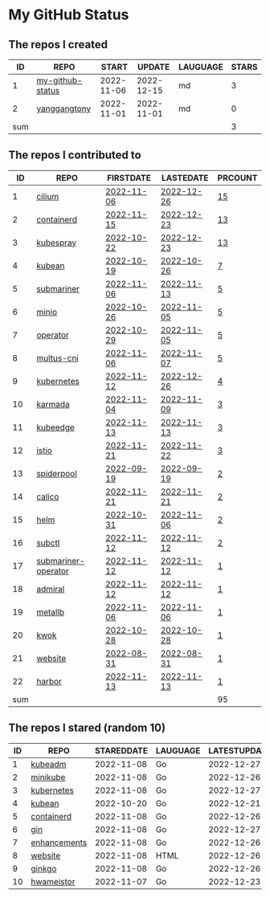 # My GitHub Status

<!--START_SECTION:my_github-->
## The repos I created
| ID  |                                 REPO                                 |   START    |   UPDATE   | LAUGUAGE | STARS |
|-----|----------------------------------------------------------------------|------------|------------|----------|-------|
|   1 | [my-github-status](https://github.com/yanggangtony/my-github-status) | 2022-11-06 | 2022-12-15 | md       |     3 |
|   2 | [yanggangtony](https://github.com/yanggangtony/yanggangtony)         | 2022-11-01 | 2022-11-01 | md       |     0 |
| sum |                                                                      |            |            |          |     3 |

## The repos I contributed to
| ID  |                                    REPO                                     |                                  FIRSTDATE                                   |                                  LASTEDATE                                   |                                             PRCOUNT                                             |
|-----|-----------------------------------------------------------------------------|------------------------------------------------------------------------------|------------------------------------------------------------------------------|-------------------------------------------------------------------------------------------------|
|   1 | [cilium](https://github.com/cilium/cilium)                                  | [2022-11-06](https://github.com/cilium/cilium/pull/22016)                    | [2022-12-26](https://github.com/cilium/cilium/pull/22874)                    | [15](https://github.com/cilium/cilium/pulls?q=is%3Apr+author%3Ayanggangtony)                    |
|   2 | [containerd](https://github.com/containerd/containerd)                      | [2022-11-15](https://github.com/containerd/containerd/pull/7670)             | [2022-12-23](https://github.com/containerd/containerd/pull/7862)             | [13](https://github.com/containerd/containerd/pulls?q=is%3Apr+author%3Ayanggangtony)            |
|   3 | [kubespray](https://github.com/kubernetes-sigs/kubespray)                   | [2022-10-22](https://github.com/kubernetes-sigs/kubespray/pull/9421)         | [2022-12-23](https://github.com/kubernetes-sigs/kubespray/pull/9607)         | [13](https://github.com/kubernetes-sigs/kubespray/pulls?q=is%3Apr+author%3Ayanggangtony)        |
|   4 | [kubean](https://github.com/kubean-io/kubean)                               | [2022-10-19](https://github.com/kubean-io/kubean/pull/217)                   | [2022-10-26](https://github.com/kubean-io/kubean/pull/247)                   | [7](https://github.com/kubean-io/kubean/pulls?q=is%3Apr+author%3Ayanggangtony)                  |
|   5 | [submariner](https://github.com/submariner-io/submariner)                   | [2022-11-06](https://github.com/submariner-io/submariner/pull/2103)          | [2022-11-13](https://github.com/submariner-io/submariner/pull/2122)          | [5](https://github.com/submariner-io/submariner/pulls?q=is%3Apr+author%3Ayanggangtony)          |
|   6 | [minio](https://github.com/minio/minio)                                     | [2022-10-26](https://github.com/minio/minio/pull/15949)                      | [2022-11-05](https://github.com/minio/minio/pull/16011)                      | [5](https://github.com/minio/minio/pulls?q=is%3Apr+author%3Ayanggangtony)                       |
|   7 | [operator](https://github.com/minio/operator)                               | [2022-10-29](https://github.com/minio/operator/pull/1329)                    | [2022-11-05](https://github.com/minio/operator/pull/1338)                    | [5](https://github.com/minio/operator/pulls?q=is%3Apr+author%3Ayanggangtony)                    |
|   8 | [multus-cni](https://github.com/k8snetworkplumbingwg/multus-cni)            | [2022-11-06](https://github.com/k8snetworkplumbingwg/multus-cni/pull/952)    | [2022-11-07](https://github.com/k8snetworkplumbingwg/multus-cni/pull/955)    | [5](https://github.com/k8snetworkplumbingwg/multus-cni/pulls?q=is%3Apr+author%3Ayanggangtony)   |
|   9 | [kubernetes](https://github.com/kubernetes/kubernetes)                      | [2022-11-12](https://github.com/kubernetes/kubernetes/pull/113868)           | [2022-12-26](https://github.com/kubernetes/kubernetes/pull/114694)           | [4](https://github.com/kubernetes/kubernetes/pulls?q=is%3Apr+author%3Ayanggangtony)             |
|  10 | [karmada](https://github.com/karmada-io/karmada)                            | [2022-11-04](https://github.com/karmada-io/karmada/pull/2747)                | [2022-11-09](https://github.com/karmada-io/karmada/pull/2763)                | [3](https://github.com/karmada-io/karmada/pulls?q=is%3Apr+author%3Ayanggangtony)                |
|  11 | [kubeedge](https://github.com/kubeedge/kubeedge)                            | [2022-11-13](https://github.com/kubeedge/kubeedge/pull/4406)                 | [2022-11-13](https://github.com/kubeedge/kubeedge/pull/4406)                 | [3](https://github.com/kubeedge/kubeedge/pulls?q=is%3Apr+author%3Ayanggangtony)                 |
|  12 | [istio](https://github.com/istio/istio)                                     | [2022-11-21](https://github.com/istio/istio/pull/42084)                      | [2022-11-22](https://github.com/istio/istio/pull/42103)                      | [3](https://github.com/istio/istio/pulls?q=is%3Apr+author%3Ayanggangtony)                       |
|  13 | [spiderpool](https://github.com/spidernet-io/spiderpool)                    | [2022-09-19](https://github.com/spidernet-io/spiderpool/pull/735)            | [2022-09-19](https://github.com/spidernet-io/spiderpool/pull/735)            | [2](https://github.com/spidernet-io/spiderpool/pulls?q=is%3Apr+author%3Ayanggangtony)           |
|  14 | [calico](https://github.com/projectcalico/calico)                           | [2022-11-21](https://github.com/projectcalico/calico/pull/7014)              | [2022-11-21](https://github.com/projectcalico/calico/pull/7014)              | [2](https://github.com/projectcalico/calico/pulls?q=is%3Apr+author%3Ayanggangtony)              |
|  15 | [helm](https://github.com/helm/helm)                                        | [2022-10-31](https://github.com/helm/helm/pull/11489)                        | [2022-11-06](https://github.com/helm/helm/pull/11514)                        | [2](https://github.com/helm/helm/pulls?q=is%3Apr+author%3Ayanggangtony)                         |
|  16 | [subctl](https://github.com/submariner-io/subctl)                           | [2022-11-12](https://github.com/submariner-io/subctl/pull/376)               | [2022-11-12](https://github.com/submariner-io/subctl/pull/376)               | [2](https://github.com/submariner-io/subctl/pulls?q=is%3Apr+author%3Ayanggangtony)              |
|  17 | [submariner-operator](https://github.com/submariner-io/submariner-operator) | [2022-11-12](https://github.com/submariner-io/submariner-operator/pull/2340) | [2022-11-12](https://github.com/submariner-io/submariner-operator/pull/2340) | [1](https://github.com/submariner-io/submariner-operator/pulls?q=is%3Apr+author%3Ayanggangtony) |
|  18 | [admiral](https://github.com/submariner-io/admiral)                         | [2022-11-12](https://github.com/submariner-io/admiral/pull/457)              | [2022-11-12](https://github.com/submariner-io/admiral/pull/457)              | [1](https://github.com/submariner-io/admiral/pulls?q=is%3Apr+author%3Ayanggangtony)             |
|  19 | [metallb](https://github.com/metallb/metallb)                               | [2022-11-06](https://github.com/metallb/metallb/pull/1686)                   | [2022-11-06](https://github.com/metallb/metallb/pull/1686)                   | [1](https://github.com/metallb/metallb/pulls?q=is%3Apr+author%3Ayanggangtony)                   |
|  20 | [kwok](https://github.com/kubernetes-sigs/kwok)                             | [2022-10-28](https://github.com/kubernetes-sigs/kwok/pull/53)                | [2022-10-28](https://github.com/kubernetes-sigs/kwok/pull/53)                | [1](https://github.com/kubernetes-sigs/kwok/pulls?q=is%3Apr+author%3Ayanggangtony)              |
|  21 | [website](https://github.com/clusterpedia-io/website)                       | [2022-08-31](https://github.com/clusterpedia-io/website/pull/60)             | [2022-08-31](https://github.com/clusterpedia-io/website/pull/60)             | [1](https://github.com/clusterpedia-io/website/pulls?q=is%3Apr+author%3Ayanggangtony)           |
|  22 | [harbor](https://github.com/goharbor/harbor)                                | [2022-11-13](https://github.com/goharbor/harbor/pull/17792)                  | [2022-11-13](https://github.com/goharbor/harbor/pull/17792)                  | [1](https://github.com/goharbor/harbor/pulls?q=is%3Apr+author%3Ayanggangtony)                   |
| sum |                                                                             |                                                                              |                                                                              |                                                                                              95 |

## The repos I stared (random 10)
| ID |                            REPO                            | STAREDDATE | LAUGUAGE | LATESTUPDATE |
|----|------------------------------------------------------------|------------|----------|--------------|
|  1 | [kubeadm](https://github.com/kubernetes/kubeadm)           | 2022-11-08 | Go       | 2022-12-27   |
|  2 | [minikube](https://github.com/kubernetes/minikube)         | 2022-11-08 | Go       | 2022-12-26   |
|  3 | [kubernetes](https://github.com/kubernetes/kubernetes)     | 2022-11-08 | Go       | 2022-12-27   |
|  4 | [kubean](https://github.com/kubean-io/kubean)              | 2022-10-20 | Go       | 2022-12-21   |
|  5 | [containerd](https://github.com/containerd/containerd)     | 2022-11-08 | Go       | 2022-12-26   |
|  6 | [gin](https://github.com/gin-gonic/gin)                    | 2022-11-08 | Go       | 2022-12-27   |
|  7 | [enhancements](https://github.com/kubernetes/enhancements) | 2022-11-08 | Go       | 2022-12-26   |
|  8 | [website](https://github.com/kubernetes/website)           | 2022-11-08 | HTML     | 2022-12-26   |
|  9 | [ginkgo](https://github.com/onsi/ginkgo)                   | 2022-11-08 | Go       | 2022-12-26   |
| 10 | [hwameistor](https://github.com/hwameistor/hwameistor)     | 2022-11-07 | Go       | 2022-12-23   |

<!--END_SECTION:my_github-->
